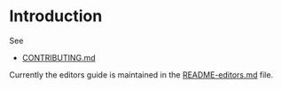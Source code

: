 # Introduction #

See
 * [CONTRIBUTING.md](https://github.com/oborel/obo-relations/blob/master/CONTRIBUTING.md)

Currently the editors guide is maintained in the [README-editors.md](https://github.com/oborel/obo-relations/blob/master/src/ontology/README-editors.md) file.
